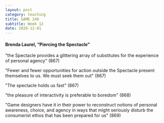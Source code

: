 ```yaml
---
layout: post
category: teaching
title: GAME 240
subtitle: Week 12
date: 2020-12-01
---
```


#### Brenda Laurel, “Piercing the Spectacle”

"the Spectacle provides a glittering array of substitutes for the experience of personal agency" (867)

"Fewer and fewer opportunities for action outside the Spectacle present themselves to us. We must seek them out" (867)

"The spectacle holds us fast" (867)

"the pleasure of interactivity is preferable to boredom" (868)

"Game designers have it in their power to reconstruct notions of personal awareness, choice, and agency in ways that might seriously disturb the consumerist ethos that has been prepared for us" (869)
